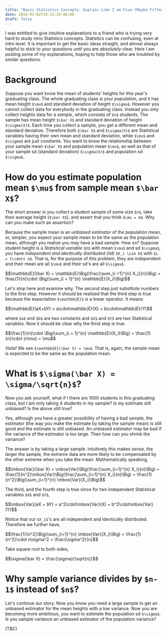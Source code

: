 ```yaml
---
title: "Basic Statistics Concepts: Explain Like I am Five (Maybe Fifteen)"
date: 2018-01-02T19:13:29-06:00
draft: false
---
```


I was entitled to give intuitive explanations to a friend who is trying very hard to study intro Statistics concepts. Statistics can be confusing, even at intro level. It is important to get the basic ideas straight, and almost always helpful to stick to your questions until you are *absolutely* clear. Here I am posting some of my explanations, hoping to help those who are troubled by similar questions.

# Background

Suppose you want know the mean of students' heights for this year's graduating class. The whole graduating class is your *population*, and it has mean height `$\mu$` and standard deviation of height `$\sigma$`. However you cannot collect data for everybody in the graduating class. Instead you only collect heights data for a *sample*, which consists of `$n$` students. The sample has mean height `$\bar X$` and standard deviation of height `$\sigma(X)$`. Each time you collect a sample, you get a different mean and standard deviation. Therefore both `$\bar X$` and `$\sigma(X)$` are Statistical variables having their own mean and standard deviation, while `$\mu$` and `$\sigma$` are just constants. You want to know the relationship between your sample mean `$\bar X$` and population mean `$\mu$`, as well as that of your sample sd (standard deviation) `$\sigma(X)$` and population sd `$\sigma$`.

# How do you estimate population mean `$\mu$` from sample mean `$\bar X$`?

The short answer is you collect a student sample of some size `$n$`, take their average height (`$\bar X$`), and assert that you think `$\mu = m$`. Why can you make such an assertion?

Because the sample mean is an *unbiased estimator* of the population mean, or, simpler, you expect your sample mean to be the same as the population mean, although you realize you may have a bad sample. How so? Suppose student height is a *Statistical variable* `$X$` with mean `$\mu$` and sd `$\sigma$`, you have *independent and identically distributed (iid)* `$X_i \sim X$` with `$i = 1\cdots n$`. That is, for the purpose of this problem, they are independent and their mean are all `$\mu$` and their sd's are all `$\sigma$`. 

<div>$$\mathbb{E}(\bar X) = \mathbb{E}\Big(\frac{\sum_{i =1}^{n} X_i}{n}\Big) = \frac{1}{n}\cdot \Big(\sum_{i = 1}^{n} \mathbb{E}(X_i)\Big)$$</div>

Let's stop here and examine why. The second step just substitute numbers to the first step. However it should be realized that the third step is true because the expectation `$\mathbb{E}$` is a linear operator. It means

<div>$$\mathbb{E}(aX+bY) = a\cdot\mathbb{E}(X) + b\cdot\mathbb{E}(Y)$$</div>

where `$a$` and `$b$` are two constants and `$X$` and `$Y$` are two Statistical variables. Now it should be clear why the thrid step is true.

<div>$$\frac{1}{n}\cdot \Big(\sum_{i = 1}^{n} \mathbb{E}(X_i)\Big) = \frac{1}{n}\cdot (n\mu) = \mu$$</div>

*Voila!* We see `$\mathbb{E}(\bar X) = \mu$`. That is, again, the sample mean is expected to be the same as the population mean.

# What is `$\sigma(\bar X) = \sigma/\sqrt{n}$`?

Now you ask yourself, what if I there are 1000 students in this graduating class, but I am only taking 4 students in my sample? Is my estimate still unbiased? Is the above still true? 

Yes, although you have a greater possibility of having a bad sample, the estimator (the way you make the estimate by taking the sample mean) is still good and the estimate is still unbiased. An unbiased estimator may be bad if the variance of the estimator is too large. Then how can you shrink the variance?

The answer is by taking a large sample. Intuitively this makes sense, the larger the sample, the extreme data are more likely to be compensated by the other extreme when you take the mean. Mathematically speaking,

<div>$$\mbox{Var}(\bar X) = \mbox{Var}\Big(\frac{\sum_{i=1}^{n} X_i}{n}\Big) = \frac{1}{n^2}\mbox{Var}\Big(\frac{\sum_{i=1}^{n} X_i}{n}\Big) = \frac{1}{n^2}\Big(\sum_{i=1}^{n} \mbox{Var}(X_i)\Big)$$</div>

The third, and the fourth step is true since for two independent Statistical variables `$X$` and `$Y$`,

<div>$$\mbox{Var}(aX + bY) = a^2\cdot\mbox{Var}(X) + b^2\cdot\mbox{Var}(Y)$$</div>

Notice that our `$X_i$`'s are all independent and identically distributed. Therefore we further have,

<div>$$\frac{1}{n^2}\Big(\sum_{i=1}^{n} \mbox{Var}(X_i)\Big) = \frac{1}{n^2}\cdot n\sigma^2 = \frac{\sigma^2}{n}$$</div>

Take square root to both sides,

<div>$$\sigma(\bar X) = \frac{\sigma}{\sqrt{n}}$$</div>

# Why sample variance divides by `$n-1$` instead of `$n$`?

Let's continue our story. Now you know you need a large sample to get an unbiased estimator for the mean heights with a low variance. Now you are becoming more ambitious, you want to estimate the population sd `$\sigma$`. Is you sample variance an unbiased estimator of the population variance?

(TBC)